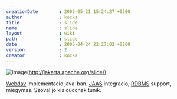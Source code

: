 ```yaml
---
creationDate        : 2005-05-21 15:24:27 +0200 
author              : kocka 
title               : slide 
name                : slide 
layout              : wiki 
path                : slide 
date                : 2006-04-24 22:27:02 +0200 
version             : 2 
creator             : kocka 
---
```

![image](http://jakarta.apache.org/slide/images/Slide.gif)(http://jakarta.apache.org/slide/)

[Webdav](Webdav.html) implementacio java-ban. [JAAS](JAAS.html) integracio, [RDBMS](RDBMS.html) support, miegymas. Szoval jo kis cuccnak tunik.
